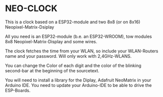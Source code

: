 # NEO-CLOCK
This is a clock based on a ESP32-module and two 8x8 (or on 8x16) Neopixel-Matrix-Dsiplay

All you need is an ESP32-module (b.e. an ESP32-WROOM), tow modules 8x8 Neopixel-Matrix-Display
and some wires.

The clock fetches the time from your WLAN, so include your WLAN-Routers name and your password.
Will only work with 2,4GHz-WLANS.

You can change the Color of each digit and the color of the blinking second-bar at the beginning of the sourcetext.

You will need to install a library for the Diplay, Adafruit NeoMatrix in your Arduino IDE. You need to update your Arduino-IDE
to be able to drive the ESP-Boards.
